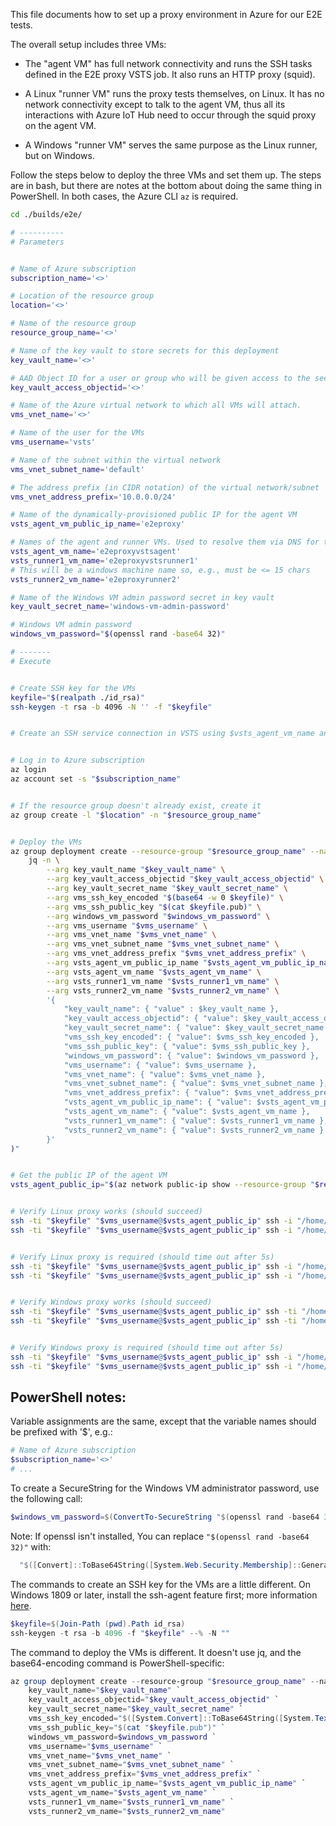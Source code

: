This file documents how to set up a proxy environment in Azure for our E2E tests.

The overall setup includes three VMs:

- The "agent VM" has full network connectivity and runs the SSH tasks defined in the E2E proxy VSTS job. It also runs an HTTP proxy (squid).

- A Linux "runner VM" runs the proxy tests themselves, on Linux. It has no network connectivity except to talk to the agent VM, thus all its interactions with Azure IoT Hub need to occur through the squid proxy on the agent VM.

- A Windows "runner VM" serves the same purpose as the Linux runner, but on Windows.

Follow the steps below to deploy the three VMs and set them up. The steps are in bash, but there are notes at the bottom about doing the same thing in PowerShell. In both cases, the Azure CLI `az` is required.

```sh
cd ./builds/e2e/

# ----------
# Parameters


# Name of Azure subscription
subscription_name='<>'

# Location of the resource group
location='<>'

# Name of the resource group
resource_group_name='<>'

# Name of the key vault to store secrets for this deployment
key_vault_name='<>'

# AAD Object ID for a user or group who will be given access to the secrets in this key vault
key_vault_access_objectid='<>'

# Name of the Azure virtual network to which all VMs will attach.
vms_vnet_name='<>'

# Name of the user for the VMs
vms_username='vsts'

# Name of the subnet within the virtual network
vms_vnet_subnet_name='default'

# The address prefix (in CIDR notation) of the virtual network/subnet
vms_vnet_address_prefix='10.0.0.0/24'

# Name of the dynamically-provisioned public IP for the agent VM
vsts_agent_vm_public_ip_name='e2eproxy'

# Names of the agent and runner VMs. Used to resolve them via DNS for the tests.
vsts_agent_vm_name='e2eproxyvstsagent'
vsts_runner1_vm_name='e2eproxyvstsrunner1'
# This will be a windows machine name so, e.g., must be <= 15 chars
vsts_runner2_vm_name='e2eproxyrunner2'

# Name of the Windows VM admin password secret in key vault
key_vault_secret_name='windows-vm-admin-password'

# Windows VM admin password
windows_vm_password="$(openssl rand -base64 32)"

# -------
# Execute


# Create SSH key for the VMs
keyfile="$(realpath ./id_rsa)"
ssh-keygen -t rsa -b 4096 -N '' -f "$keyfile"


# Create an SSH service connection in VSTS using $vsts_agent_vm_name and $keyfile


# Log in to Azure subscription
az login
az account set -s "$subscription_name"


# If the resource group doesn't already exist, create it
az group create -l "$location" -n "$resource_group_name"


# Deploy the VMs
az group deployment create --resource-group "$resource_group_name" --name 'e2e-proxy' --template-file ./proxy-deployment-template.json --parameters "$(
    jq -n \
        --arg key_vault_name "$key_vault_name" \
        --arg key_vault_access_objectid "$key_vault_access_objectid" \
        --arg key_vault_secret_name "$key_vault_secret_name" \
        --arg vms_ssh_key_encoded "$(base64 -w 0 $keyfile)" \
        --arg vms_ssh_public_key "$(cat $keyfile.pub)" \
        --arg windows_vm_password "$windows_vm_password" \
        --arg vms_username "$vms_username" \
        --arg vms_vnet_name "$vms_vnet_name" \
        --arg vms_vnet_subnet_name "$vms_vnet_subnet_name" \
        --arg vms_vnet_address_prefix "$vms_vnet_address_prefix" \
        --arg vsts_agent_vm_public_ip_name "$vsts_agent_vm_public_ip_name" \
        --arg vsts_agent_vm_name "$vsts_agent_vm_name" \
        --arg vsts_runner1_vm_name "$vsts_runner1_vm_name" \
        --arg vsts_runner2_vm_name "$vsts_runner2_vm_name" \
        '{
            "key_vault_name": { "value" : $key_vault_name },
            "key_vault_access_objectid": { "value": $key_vault_access_objectid },
            "key_vault_secret_name": { "value": $key_vault_secret_name },
            "vms_ssh_key_encoded": { "value": $vms_ssh_key_encoded },
            "vms_ssh_public_key": { "value": $vms_ssh_public_key },
            "windows_vm_password": { "value": $windows_vm_password },
            "vms_username": { "value": $vms_username },
            "vms_vnet_name": { "value": $vms_vnet_name },
            "vms_vnet_subnet_name": { "value": $vms_vnet_subnet_name },
            "vms_vnet_address_prefix": { "value": $vms_vnet_address_prefix },
            "vsts_agent_vm_public_ip_name": { "value": $vsts_agent_vm_public_ip_name },
            "vsts_agent_vm_name": { "value": $vsts_agent_vm_name },
            "vsts_runner1_vm_name": { "value": $vsts_runner1_vm_name },
            "vsts_runner2_vm_name": { "value": $vsts_runner2_vm_name }
        }'
)"


# Get the public IP of the agent VM
vsts_agent_public_ip="$(az network public-ip show --resource-group "$resource_group_name" --name "$vsts_agent_vm_public_ip_name" --query 'ipAddress' --output tsv)"


# Verify Linux proxy works (should succeed)
ssh -ti "$keyfile" "$vms_username@$vsts_agent_public_ip" ssh -i "/home/$vms_username/.ssh/id_rsa" "$vms_username@$vsts_runner1_vm_name" curl -x "http://${vsts_agent_vm_name}:3128" -L 'http://www.microsoft.com'
ssh -ti "$keyfile" "$vms_username@$vsts_agent_public_ip" ssh -i "/home/$vms_username/.ssh/id_rsa" "$vms_username@$vsts_runner1_vm_name" curl -x "http://${vsts_agent_vm_name}:3128" -L 'https://www.microsoft.com'


# Verify Linux proxy is required (should time out after 5s)
ssh -ti "$keyfile" "$vms_username@$vsts_agent_public_ip" ssh -i "/home/$vms_username/.ssh/id_rsa" "$vms_username@$vsts_runner1_vm_name" timeout 5 curl -L 'http://www.microsoft.com'
ssh -ti "$keyfile" "$vms_username@$vsts_agent_public_ip" ssh -i "/home/$vms_username/.ssh/id_rsa" "$vms_username@$vsts_runner1_vm_name" timeout 5 curl -L 'https://www.microsoft.com'


# Verify Windows proxy works (should succeed)
ssh -ti "$keyfile" "$vms_username@$vsts_agent_public_ip" ssh -ti "/home/$vms_username/.ssh/id_rsa" "$vms_username@$vsts_runner2_vm_name" iwr -useb -proxy "http://${vsts_agent_vm_name}:3128" 'http://www.microsoft.com'
ssh -ti "$keyfile" "$vms_username@$vsts_agent_public_ip" ssh -ti "/home/$vms_username/.ssh/id_rsa" "$vms_username@$vsts_runner2_vm_name" iwr -useb -proxy "http://${vsts_agent_vm_name}:3128" 'https://www.microsoft.com'


# Verify Windows proxy is required (should time out after 5s)
ssh -ti "$keyfile" "$vms_username@$vsts_agent_public_ip" ssh -i "/home/$vms_username/.ssh/id_rsa" "$vms_username@$vsts_runner2_vm_name" iwr -useb -noproxy -timeoutsec 5 'http://www.microsoft.com'
ssh -ti "$keyfile" "$vms_username@$vsts_agent_public_ip" ssh -i "/home/$vms_username/.ssh/id_rsa" "$vms_username@$vsts_runner2_vm_name" iwr -useb -noproxy -timeoutsec 5 'https://www.microsoft.com'
```

## PowerShell notes:

Variable assignments are the same, except that the variable names should be prefixed with '$', e.g.:

```PowerShell
# Name of Azure subscription
$subscription_name='<>'
# ...
```

To create a SecureString for the Windows VM administrator password, use the following call:

```PowerShell
$windows_vm_password=$(ConvertTo-SecureString "$(openssl rand -base64 32)" -AsPlainText -Force)
```

Note: If openssl isn't installed, You can replace `"$(openssl rand -base64 32)"` with:

```PowerShell
  "$([Convert]::ToBase64String([System.Web.Security.Membership]::GeneratePassword(32, 3).ToCharArray(), 0))"
```

The commands to create an SSH key for the VMs are a little different. On Windows 1809 or later, install the ssh-agent feature first; more information [here](https://docs.microsoft.com/en-us/windows-server/administration/openssh/openssh_install_firstuse).

```PowerShell
$keyfile=$(Join-Path (pwd).Path id_rsa)
ssh-keygen -t rsa -b 4096 -f "$keyfile" --% -N ""
```

The command to deploy the VMs is different. It doesn't use jq, and the base64-encoding command is PowerShell-specific:

```PowerShell
az group deployment create --resource-group "$resource_group_name" --name 'e2e-proxy' --template-file ./proxy-deployment-template.json --parameters `
    key_vault_name="$key_vault_name" `
    key_vault_access_objectid="$key_vault_access_objectid" `
    key_vault_secret_name="$key_vault_secret_name" `
    vms_ssh_key_encoded="$([System.Convert]::ToBase64String([System.Text.Encoding]::Utf8.GetBytes($(Get-Content "$keyfile" -Raw))))" `
    vms_ssh_public_key="$(cat "$keyfile.pub")" `
    windows_vm_password=$windows_vm_password `
    vms_username="$vms_username" `
    vms_vnet_name="$vms_vnet_name" `
    vms_vnet_subnet_name="$vms_vnet_subnet_name" `
    vms_vnet_address_prefix="$vms_vnet_address_prefix" `
    vsts_agent_vm_public_ip_name="$vsts_agent_vm_public_ip_name" `
    vsts_agent_vm_name="$vsts_agent_vm_name" `
    vsts_runner1_vm_name="$vsts_runner1_vm_name" `
    vsts_runner2_vm_name="$vsts_runner2_vm_name"
```

